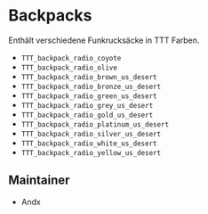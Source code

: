 # Backpacks

Enthält verschiedene Funkrucksäcke in TTT Farben.

- `TTT_backpack_radio_coyote`
- `TTT_backpack_radio_olive`
- `TTT_backpack_radio_brown_us_desert`
- `TTT_backpack_radio_bronze_us_desert`
- `TTT_backpack_radio_green_us_desert`
- `TTT_backpack_radio_grey_us_desert`
- `TTT_backpack_radio_gold_us_desert`
- `TTT_backpack_radio_platinum_us_desert`
- `TTT_backpack_radio_silver_us_desert`
- `TTT_backpack_radio_white_us_desert`
- `TTT_backpack_radio_yellow_us_desert`

## Maintainer

- Andx
